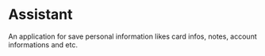 Assistant
=========

An application for save personal information likes card infos, notes, account informations and etc.
